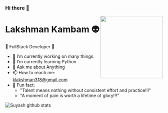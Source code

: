 ### Hi there 👋

<!--
**klakshman318/klakshman318** is a ✨ _special_ ✨ repository because its `README.md` (this file) appears on your GitHub profile.
-->

<img align='right' src='http://www.lakshmankambam.com/Lakshman.png' width='200' />

# Lakshman Kambam 👽
🚀 FullStack Developer 🚀

- 🔭  I’m currently working on many things.
- 🌱  I’m currently learning Python
- 💬  Ask me about Anything
- 📫  How to reach me: klakshman318@gmail.com
- 💎  Fun fact: 
    - "Talent means nothing without consistent effort and practice!!!"
    - "A moment of pain is worth a lifetime of glory!!!"
    
![Suyash github stats](https://github-readme-stats.vercel.app/api?username=klakshman318&hide=["issues"]&show_icons=true)
